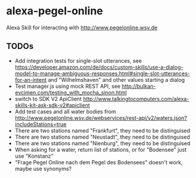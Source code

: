 # alexa-pegel-online
Alexa Skill for interacting with http://www.pegelonline.wsv.de

## TODOs
- Add integration tests for single-slot utterances, see https://developer.amazon.com/de/docs/custom-skills/use-a-dialog-model-to-manage-ambiguous-responses.html#single-slot-utterances-for-an-intent
and "Wilhelmshaven" and other values starting a dialog
- Test manager.js using mock REST API, see http://bulkan-evcimen.com/testing_with_mocha_sinon.html
- switch to SDK V2 ApiClient http://www.talkingtocomputers.com/alexa-skills-kit-ask-sdk-v2#apiclient
- Add test cases and all water bodies from http://www.pegelonline.wsv.de/webservices/rest-api/v2/waters.json?includeStations=true
- There are two stations named "Frankfurt", they need to be distinguised
- There are two stations named "Neustadt", they need to be distinguised
- There are two stations named "Nienburg", they need to be distinguised
- When asking for a water, return list of stations, or for "Bodensee" just use "Konstanz"
- "Frage Pegel Online nach dem Pegel des Bodensee*s*" doesn't work, maybe use synonyms?